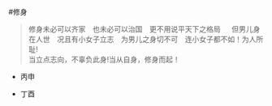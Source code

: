 #修身　　
>修身未必可以齐家　也未必可以治国　更不用说平天下之格局   　
>但男儿身在人世　况且有小女子立志　为男儿之身切不可　连小女子都不如！为人所耻!  
>当立点志向，不辜负此身!当从自身，修身而起！

* 丙申

* 丁酉
